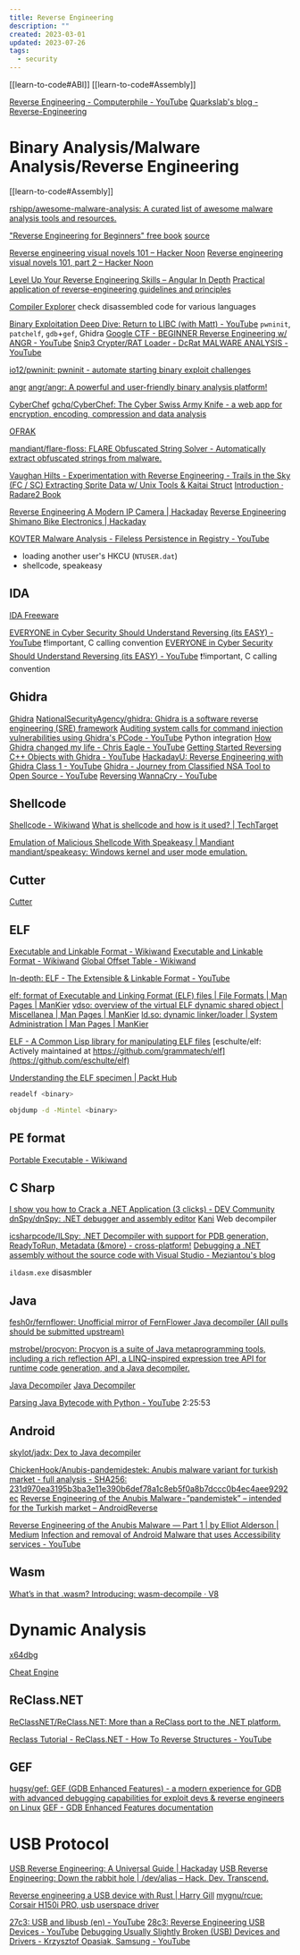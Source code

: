 ```yaml
---
title: Reverse Engineering
description: ""
created: 2023-03-01
updated: 2023-07-26
tags:
  - security
---
```


[[learn-to-code#ABI]]
[[learn-to-code#Assembly]]

[Reverse Engineering - Computerphile - YouTube](https://www.youtube.com/watch?v=9tZmSFjoOm4)
[Quarkslab's blog - Reverse-Engineering](https://blog.quarkslab.com/category/reverse-engineering.html)

# Binary Analysis/Malware Analysis/Reverse Engineering

[[learn-to-code#Assembly]]

[rshipp/awesome-malware-analysis: A curated list of awesome malware analysis tools and resources.](https://github.com/rshipp/awesome-malware-analysis)

["Reverse Engineering for Beginners" free book](http://beginners.re/) [source](https://github.com/dennis714/RE-for-beginners)

[Reverse engineering visual novels 101 – Hacker Noon](https://hackernoon.com/reverse-engineering-visual-novels-101-d0bc3bf7ab8)
[Reverse engineering visual novels 101, part 2 – Hacker Noon](https://hackernoon.com/reverse-engineering-visual-novels-101-part-2-9258f547262a)

[Level Up Your Reverse Engineering Skills – Angular In Depth](https://blog.angularindepth.com/level-up-your-reverse-engineering-skills-8f910ae10630)
[Practical application of reverse-engineering guidelines and principles](https://medium.com/react-in-depth/practical-application-of-reverse-engineering-guidelines-and-principles-784c004bb657)

[Compiler Explorer](https://godbolt.org/) check disassembled code for various languages

[Binary Exploitation Deep Dive: Return to LIBC (with Matt) - YouTube](https://www.youtube.com/watch?v=tMN5N5oid2c) `pwninit`, `patchelf`, `gdb`+`gef`, Ghidra
[Google CTF - BEGINNER Reverse Engineering w/ ANGR - YouTube](https://www.youtube.com/watch?v=RCgEIBfnTEI)
[Snip3 Crypter/RAT Loader - DcRat MALWARE ANALYSIS - YouTube](https://www.youtube.com/watch?v=ElqmQDySy48)

[io12/pwninit: pwninit - automate starting binary exploit challenges](https://github.com/io12/pwninit)

[angr](http://angr.io/)
[angr/angr: A powerful and user-friendly binary analysis platform!](https://github.com/angr/angr)

[CyberChef](https://gchq.github.io/CyberChef/)
[gchq/CyberChef: The Cyber Swiss Army Knife - a web app for encryption, encoding, compression and data analysis](https://github.com/gchq/CyberChef)

[OFRAK](https://ofrak.com/docs/)

[mandiant/flare-floss: FLARE Obfuscated String Solver - Automatically extract obfuscated strings from malware.](https://github.com/mandiant/flare-floss)

[Vaughan Hilts - Experimentation with Reverse Engineering - Trails in the Sky (FC / SC) Extracting Sprite Data w/ Unix Tools & Kaitai Struct](http://vaughanhilts.me/blog/2016/11/16/reverse-engineering-trails-in-the-sky-ed-6-game-engine.html)
[Introduction · Radare2 Book](https://radare.gitbooks.io/radare2book/content/)

[Reverse Engineering A Modern IP Camera | Hackaday](https://hackaday.com/2019/03/28/reverse-engineering-a-modern-ip-camera/)
[Reverse Engineering Shimano Bike Electronics | Hackaday](https://hackaday.com/2019/03/26/reverse-engineering-shimano-bike-electronics/)

[KOVTER Malware Analysis - Fileless Persistence in Registry - YouTube](https://www.youtube.com/watch?v=DXlqAH1IV6A)

- loading another user's HKCU (`NTUSER.dat`)
- shellcode, speakeasy

## IDA

[IDA Freeware](https://hex-rays.com/ida-free/)

[EVERYONE in Cyber Security Should Understand Reversing (its EASY) - YouTube](https://www.youtube.com/watch?v=gh2RXE9BIN8) ❗!important, C calling convention
[EVERYONE in Cyber Security Should Understand Reversing (its EASY) - YouTube](https://www.youtube.com/watch?v=gh2RXE9BIN8) ❗!important, C calling convention

## Ghidra

[Ghidra](https://ghidra-sre.org/)
[NationalSecurityAgency/ghidra: Ghidra is a software reverse engineering (SRE) framework](https://github.com/NationalSecurityAgency/ghidra)
[Auditing system calls for command injection vulnerabilities using Ghidra's PCode - YouTube](https://www.youtube.com/watch?v=UVNeg7Vqytc) Python integration
[How Ghidra changed my life - Chris Eagle - YouTube](https://www.youtube.com/watch?v=KL1jE9dxas0)
[Getting Started Reversing C++ Objects with Ghidra - YouTube](https://www.youtube.com/watch?v=ir2B1trR0fE)
[HackadayU: Reverse Engineering with Ghidra Class 1 - YouTube](https://www.youtube.com/watch?v=d4Pgi5XML8E)
[Ghidra - Journey from Classified NSA Tool to Open Source - YouTube](https://www.youtube.com/watch?v=kx2xp7IQNSc)
[Reversing WannaCry - YouTube](https://www.youtube.com/playlist?list=PLniOzp3l9V83Yf52IXJTvW9rjstdqkduP)

## Shellcode

[Shellcode - Wikiwand](https://www.wikiwand.com/en/Shellcode)
[What is shellcode and how is it used? | TechTarget](https://www.techtarget.com/searchsecurity/answer/What-is-the-relationship-between-shellcode-and-exploit-code)

[Emulation of Malicious Shellcode With Speakeasy | Mandiant](https://www.mandiant.com/resources/blog/emulation-of-malicious-shellcode-with-speakeasy)
[mandiant/speakeasy: Windows kernel and user mode emulation.](https://github.com/mandiant/speakeasy)

## Cutter

[Cutter](https://cutter.re/)

## ELF

[Executable and Linkable Format - Wikiwand](https://www.wikiwand.com/en/Executable_and_Linkable_Format)
[Executable and Linkable Format - Wikiwand](https://www.wikiwand.com/en/Executable_and_Linkable_Format)
[Global Offset Table - Wikiwand](https://www.wikiwand.com/en/Global_Offset_Table)

[In-depth: ELF - The Extensible & Linkable Format - YouTube](https://www.youtube.com/watch?v=nC1U1LJQL8o)

[elf: format of Executable and Linking Format (ELF) files | File Formats | Man Pages | ManKier](https://www.mankier.com/5/elf)
[vdso: overview of the virtual ELF dynamic shared object | Miscellanea | Man Pages | ManKier](https://www.mankier.com/7/vdso)
[ld.so: dynamic linker/loader | System Administration | Man Pages | ManKier](https://www.mankier.com/8/ld.so)

[ELF - A Common Lisp library for manipulating ELF files](http://eschulte.github.io/elf/)
[eschulte/elf: Actively maintained at https://github.com/grammatech/elf](https://github.com/eschulte/elf)

[Understanding the ELF specimen | Packt Hub](https://hub.packtpub.com/understanding-elf-specimen/)

```sh
readelf <binary>

objdump -d -Mintel <binary>
```

## PE format

[Portable Executable - Wikiwand](https://www.wikiwand.com/en/Portable_Executable)

## C Sharp

[I show you how to Crack a .NET Application (3 clicks) - DEV Community](https://dev.to/dotnetsafer/i-show-you-how-to-crack-a-net-application-3-clicks-47ke)
[dnSpy/dnSpy: .NET debugger and assembly editor](https://github.com/dnSpy/dnSpy)
[Kani](https://decompiler.dotnetsafer.com/) Web decompiler

[icsharpcode/ILSpy: .NET Decompiler with support for PDB generation, ReadyToRun, Metadata (&more) - cross-platform!](https://github.com/icsharpcode/ILSpy)
[Debugging a .NET assembly without the source code with Visual Studio - Meziantou's blog](https://www.meziantou.net/debugging-a-dotnet-assembly-without-the-original-source-code-with-visual-studio.htm)

`ildasm.exe` disasmbler

## Java

[fesh0r/fernflower: Unofficial mirror of FernFlower Java decompiler (All pulls should be submitted upstream)](https://github.com/fesh0r/fernflower)

[mstrobel/procyon: Procyon is a suite of Java metaprogramming tools, including a rich reflection API, a LINQ-inspired expression tree API for runtime code generation, and a Java decompiler.](https://github.com/mstrobel/procyon)

[Java Decompiler](http://java-decompiler.github.io/)
[Java Decompiler](https://github.com/java-decompiler)

[Parsing Java Bytecode with Python - YouTube](https://www.youtube.com/watch?v=67FmRyv8jTM) 2:25:53

## Android

[skylot/jadx: Dex to Java decompiler](https://github.com/skylot/jadx)

[ChickenHook/Anubis-pandemidestek: Anubis malware variant for turkish market - full analysis - SHA256: 231d970ea3195b3ba3e11e390b6def78a1c8eb5f0a8b7dccc0b4ec4aee9292ec](https://github.com/ChickenHook/Anubis-pandemidestek/tree/master)
[Reverse Engineering of the Anubis Malware - ”pandemistek” – intended for the Turkish market – AndroidReverse](https://androidreverse.wordpress.com/2020/06/30/reverse-engineering-of-the-anubis-malware%e2%80%8a-%e2%80%8apandemistek-intended-for-the-turkish-market/)

[Reverse Engineering of the Anubis Malware — Part 1 | by Elliot Alderson | Medium](https://medium.com/@fs0c131y/reverse-engineering-of-the-anubis-malware-part-1-741e12f5a6bd)
[Infection and removal of Android Malware that uses Accessibility services - YouTube](https://www.youtube.com/watch?v=VCCgc7dib7I)

## Wasm

[What’s in that .wasm? Introducing: wasm-decompile · V8](https://v8.dev/blog/wasm-decompile)

# Dynamic Analysis

[x64dbg](https://x64dbg.com/)

[Cheat Engine](https://www.cheatengine.org/)

## ReClass.NET

[ReClassNET/ReClass.NET: More than a ReClass port to the .NET platform.](https://github.com/ReClassNET/ReClass.NET)

[Reclass Tutorial - ReClass.NET - How To Reverse Structures - YouTube](https://www.youtube.com/watch?v=vQb21RM9-5M)

## GEF

[hugsy/gef: GEF (GDB Enhanced Features) - a modern experience for GDB with advanced debugging capabilities for exploit devs & reverse engineers on Linux](https://github.com/hugsy/gef)
[GEF - GDB Enhanced Features documentation](https://hugsy.github.io/gef/)

# USB Protocol

[USB Reverse Engineering: A Universal Guide | Hackaday](https://hackaday.com/2018/05/25/usb-reverse-engineering-a-universal-guide/)
[USB Reverse Engineering: Down the rabbit hole | /dev/alias – Hack. Dev. Transcend.](https://www.devalias.net/devalias/2018/05/13/usb-reverse-engineering-down-the-rabbit-hole/)

[Reverse engineering a USB device with Rust | Harry Gill](https://gill.net.in/posts/reverse-engineering-a-usb-device-with-rust/)
[mygnu/rcue: Corsair H150i PRO, usb userspace driver](https://github.com/mygnu/rcue)

[27c3: USB and libusb (en) - YouTube](https://www.youtube.com/watch?v=SodMHKpykXw&feature=youtu.be)
[28c3: Reverse Engineering USB Devices - YouTube](https://www.youtube.com/watch?v=jMf55KVDPaE)
[Debugging Usually Slightly Broken (USB) Devices and Drivers - Krzysztof Opasiak, Samsung - YouTube](https://www.youtube.com/watch?v=6UHqtbiJX94)
